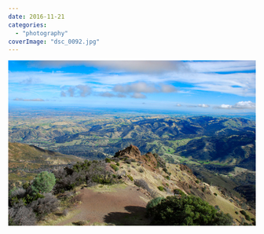 ```yaml
---
date: 2016-11-21
categories: 
  - "photography"
coverImage: "dsc_0092.jpg"
---
```


![](images/dsc_0092.jpg)

